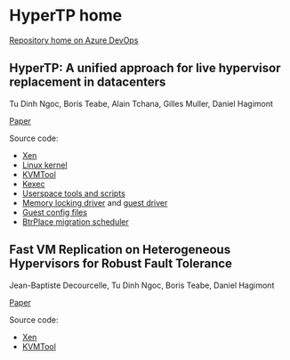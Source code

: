 # HyperTP home

[Repository home on Azure DevOps](https://dev.azure.com/dinhngtu/xenkvm)

## HyperTP: A unified approach for live hypervisor replacement in datacenters
Tu Dinh Ngoc, Boris Teabe, Alain Tchana, Gilles Muller, Daniel Hagimont

[Paper](https://hal.science/hal-04477700)

Source code:
- [Xen](https://dev.azure.com/dinhngtu/xenkvm/_git/xen?version=GBkvmxen)
- [Linux kernel](https://dev.azure.com/dinhngtu/xenkvm/_git/linux-pram?version=GBprm2)
- [KVMTool](https://dev.azure.com/dinhngtu/xenkvm/_git/kvmtool?version=GBxenkvm)
- [Kexec](https://dev.azure.com/dinhngtu/xenkvm/_git/kexec-tools?version=GBmaster)
- [Userspace tools and scripts](https://dev.azure.com/dinhngtu/xenkvm/_git/xenmigtools?version=GBkvmxen)
- [Memory locking driver](https://dev.azure.com/dinhngtu/xenkvm/_git/vptrans?version=GBmaster) and [guest driver](https://dev.azure.com/dinhngtu/xenkvm/_git/xenkvm_guest_utils?version=GBmaster)
- [Guest config files](https://dev.azure.com/dinhngtu/xenkvm/_git/xen-cfg?version=GBmaster)
- [BtrPlace migration scheduler](https://dev.azure.com/dinhngtu/xenkvm/_git/btrplace-migrate?version=GBmaster)

## Fast VM Replication on Heterogeneous Hypervisors for Robust Fault Tolerance
Jean-Baptiste Decourcelle, Tu Dinh Ngoc, Boris Teabe, Daniel Hagimont

[Paper](https://hal.science/hal-04095419)

Source code:
- [Xen](https://dev.azure.com/dinhngtu/xenkvm/_git/xen?version=GBremus-syncho)
- [KVMTool](https://dev.azure.com/dinhngtu/xenkvm/_git/kvmtool?version=GBremus-syncho)

